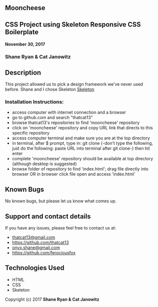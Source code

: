 ## Mooncheese

## CSS Project using Skeleton Responsive CSS Boilerplate

####  November 30, 2017

### Shane Ryan & Cat Janowitz

##  Description
 This project allowed us to pick a design framework we've never used before.  Shane and I chose Skeleton [Skeleton](https://www.getskeleton.com)
 


### Installation Instructions:

* access computer with internet connection and a browser
* go to github.com and search "thatcat13"
* browse thatcat13's repositories to find 'mooncheese' repository
* click on 'mooncheese' repository and copy URL link that directs to this specific repository
* access computer terminal and make sure you are at the top directory
* in terminal, after $ prompt, type in: git clone {-don't type the following, just do the following: paste URL into terminal after git clone-} then hit enter
* complete 'mooncheese' repository should be available at top directory (although desktop is suggested)
* browse folder of repository to find 'index.html'; drag file directly into browser OR in browser click file open and access 'index.html'


## Known Bugs

No known bugs, but please let us know what comes up.

## Support and contact details

If you have any issues, please feel free to contact us at:
* thatcat13@gmail.com
* https://github.com/thatcat13
* onyx.shane@gmail.com
* https://github.com/ferociousfox

## Technologies Used
* HTML
* CSS
* Skeleton


Copyright (c) 2017 **Shane Ryan & Cat Janowitz**
